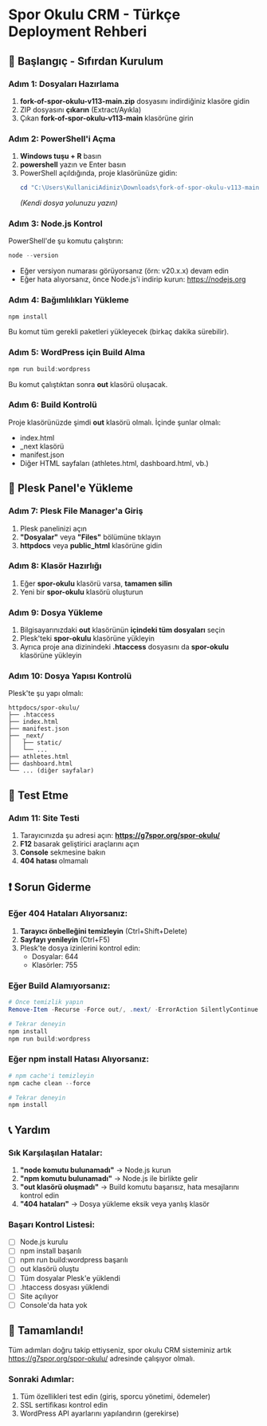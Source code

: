 # Spor Okulu CRM - Türkçe Deployment Rehberi

## 🎯 Başlangıç - Sıfırdan Kurulum

### Adım 1: Dosyaları Hazırlama
1. **fork-of-spor-okulu-v113-main.zip** dosyasını indirdiğiniz klasöre gidin
2. ZIP dosyasını **çıkarın** (Extract/Ayıkla)
3. Çıkan **fork-of-spor-okulu-v113-main** klasörüne girin

### Adım 2: PowerShell'i Açma
1. **Windows tuşu + R** basın
2. **powershell** yazın ve Enter basın
3. PowerShell açıldığında, proje klasörünüze gidin:
   ```powershell
   cd "C:\Users\KullaniciAdiniz\Downloads\fork-of-spor-okulu-v113-main"
   ```
   *(Kendi dosya yolunuzu yazın)*

### Adım 3: Node.js Kontrol
PowerShell'de şu komutu çalıştırın:
```powershell
node --version
```
- Eğer versiyon numarası görüyorsanız (örn: v20.x.x) devam edin
- Eğer hata alıyorsanız, önce Node.js'i indirip kurun: https://nodejs.org

### Adım 4: Bağımlılıkları Yükleme
```powershell
npm install
```
Bu komut tüm gerekli paketleri yükleyecek (birkaç dakika sürebilir).

### Adım 5: WordPress için Build Alma
```powershell
npm run build:wordpress
```
Bu komut çalıştıktan sonra **out** klasörü oluşacak.

### Adım 6: Build Kontrolü
Proje klasörünüzde şimdi **out** klasörü olmalı. İçinde şunlar olmalı:
- index.html
- _next klasörü
- manifest.json
- Diğer HTML sayfaları (athletes.html, dashboard.html, vb.)

## 🚀 Plesk Panel'e Yükleme

### Adım 7: Plesk File Manager'a Giriş
1. Plesk panelinizi açın
2. **"Dosyalar"** veya **"Files"** bölümüne tıklayın
3. **httpdocs** veya **public_html** klasörüne gidin

### Adım 8: Klasör Hazırlığı
1. Eğer **spor-okulu** klasörü varsa, **tamamen silin**
2. Yeni bir **spor-okulu** klasörü oluşturun

### Adım 9: Dosya Yükleme
1. Bilgisayarınızdaki **out** klasörünün **içindeki tüm dosyaları** seçin
2. Plesk'teki **spor-okulu** klasörüne yükleyin
3. Ayrıca proje ana dizinindeki **.htaccess** dosyasını da **spor-okulu** klasörüne yükleyin

### Adım 10: Dosya Yapısı Kontrolü
Plesk'te şu yapı olmalı:
```
httpdocs/spor-okulu/
├── .htaccess
├── index.html
├── manifest.json
├── _next/
│   ├── static/
│   └── ...
├── athletes.html
├── dashboard.html
└── ... (diğer sayfalar)
```

## 🧪 Test Etme

### Adım 11: Site Testi
1. Tarayıcınızda şu adresi açın: **https://g7spor.org/spor-okulu/**
2. **F12** basarak geliştirici araçlarını açın
3. **Console** sekmesine bakın
4. **404 hatası** olmamalı

## ❗ Sorun Giderme

### Eğer 404 Hataları Alıyorsanız:
1. **Tarayıcı önbelleğini temizleyin** (Ctrl+Shift+Delete)
2. **Sayfayı yenileyin** (Ctrl+F5)
3. Plesk'te dosya izinlerini kontrol edin:
   - Dosyalar: 644
   - Klasörler: 755

### Eğer Build Alamıyorsanız:
```powershell
# Önce temizlik yapın
Remove-Item -Recurse -Force out/, .next/ -ErrorAction SilentlyContinue

# Tekrar deneyin
npm install
npm run build:wordpress
```

### Eğer npm install Hatası Alıyorsanız:
```powershell
# npm cache'i temizleyin
npm cache clean --force

# Tekrar deneyin
npm install
```

## 📞 Yardım

### Sık Karşılaşılan Hatalar:
1. **"node komutu bulunamadı"** → Node.js kurun
2. **"npm komutu bulunamadı"** → Node.js ile birlikte gelir
3. **"out klasörü oluşmadı"** → Build komutu başarısız, hata mesajlarını kontrol edin
4. **"404 hataları"** → Dosya yükleme eksik veya yanlış klasör

### Başarı Kontrol Listesi:
- [ ] Node.js kurulu
- [ ] npm install başarılı
- [ ] npm run build:wordpress başarılı
- [ ] out klasörü oluştu
- [ ] Tüm dosyalar Plesk'e yüklendi
- [ ] .htaccess dosyası yüklendi
- [ ] Site açılıyor
- [ ] Console'da hata yok

## 🎉 Tamamlandı!

Tüm adımları doğru takip ettiyseniz, spor okulu CRM sisteminiz artık https://g7spor.org/spor-okulu/ adresinde çalışıyor olmalı.

### Sonraki Adımlar:
1. Tüm özellikleri test edin (giriş, sporcu yönetimi, ödemeler)
2. SSL sertifikası kontrol edin
3. WordPress API ayarlarını yapılandırın (gerekirse)